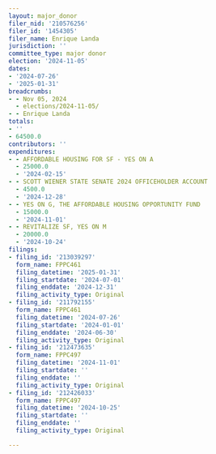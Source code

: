 ```yaml
---
layout: major_donor
filer_nid: '210576256'
filer_id: '1454305'
filer_name: Enrique Landa
jurisdiction: ''
committee_type: major donor
election: '2024-11-05'
dates:
- '2024-07-26'
- '2025-01-31'
breadcrumbs:
- - Nov 05, 2024
  - elections/2024-11-05/
- - Enrique Landa
totals:
- ''
- 64500.0
contributors: ''
expenditures:
- - AFFORDABLE HOUSING FOR SF - YES ON A
  - 25000.0
  - '2024-02-15'
- - SCOTT WIENER STATE SENATE 2024 OFFICEHOLDER ACCOUNT
  - 4500.0
  - '2024-12-28'
- - YES ON G, THE AFFORDABLE HOUSING OPPORTUNITY FUND
  - 15000.0
  - '2024-11-01'
- - REVITALIZE SF, YES ON M
  - 20000.0
  - '2024-10-24'
filings:
- filing_id: '213039297'
  form_name: FPPC461
  filing_datetime: '2025-01-31'
  filing_startdate: '2024-07-01'
  filing_enddate: '2024-12-31'
  filing_activity_type: Original
- filing_id: '211792155'
  form_name: FPPC461
  filing_datetime: '2024-07-26'
  filing_startdate: '2024-01-01'
  filing_enddate: '2024-06-30'
  filing_activity_type: Original
- filing_id: '212473635'
  form_name: FPPC497
  filing_datetime: '2024-11-01'
  filing_startdate: ''
  filing_enddate: ''
  filing_activity_type: Original
- filing_id: '212426033'
  form_name: FPPC497
  filing_datetime: '2024-10-25'
  filing_startdate: ''
  filing_enddate: ''
  filing_activity_type: Original

---
```


